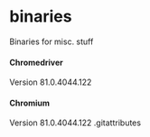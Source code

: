 # binaries
Binaries for misc. stuff

#### Chromedriver
Version 81.0.4044.122
#### Chromium  
Version 81.0.4044.122
.gitattributes